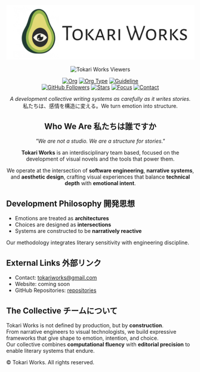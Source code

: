 <div align="center">

<img src="../assets/brandlogo.png" width="600" />

![Tokari Works Viewers](https://count.getloli.com/@torakiworks?name=torakiworks&theme=sketch-1&padding=7&offset=0&align=center&scale=0.7&pixelated=0&darkmode=auto)

[![Org](https://img.shields.io/badge/org-Tokari%20Works-black?style=flat-square)](https://github.com/tokariworks)
[![Org Type](https://img.shields.io/badge/type-collective-black?style=flat-square)](#)
[![Guideline](https://img.shields.io/badge/docs-guidelines-black?style=flat-square)](https://github.com/tokariworks/guidelines) \
[![GitHub Followers](https://img.shields.io/github/followers/tokariworks?style=flat-square&label=Followers)](https://github.com/tokariworks?tab=followers)
[![Stars](https://img.shields.io/github/stars/tokariworks?style=flat-square&label=Stars)](https://github.com/tokariworks?tab=stars)
[![Focus](https://img.shields.io/badge/focus-visual%20novels-blue?style=flat-square)](#)
[![Contact](https://img.shields.io/badge/contact-tokariworks@gmail.com-blue?style=flat-square)](mailto:tokariworks@gmail.com)
  
_A development collective writing systems as carefully as it writes stories._ \
私たちは、感情を構造に変える。We turn emotion into structure.

## Who We Are 私たちは誰ですか

_"We are not a studio. We are a structure for stories."_

**Tokari Works** is an interdisciplinary team based, focused on the development of visual novels and the tools that power them.

We operate at the intersection of **software engineering**, **narrative systems**, and **aesthetic design**, crafting visual experiences that balance **technical depth** with **emotional intent**.

</div>

## Development Philosophy 開発思想

- Emotions are treated as **architectures**
- Choices are designed as **intersections**
- Systems are constructed to be **narratively reactive**

Our methodology integrates literary sensitivity with engineering discipline.

## External Links 外部リンク 
  
- Contact: tokariworks@gmail.com
- Website: coming soon  
- GitHub Repositories: [repositories](https://github.com/orgs/tokariworks/repositories)

## The Collective チームについて

Tokari Works is not defined by production, but by **construction**.  
From narrative engineers to visual technologists, we build expressive frameworks that give shape to emotion, intention, and choice.  
Our collective combines **computational fluency** with **editorial precision** to enable literary systems that endure.

© Tokari Works. All rights reserved.
